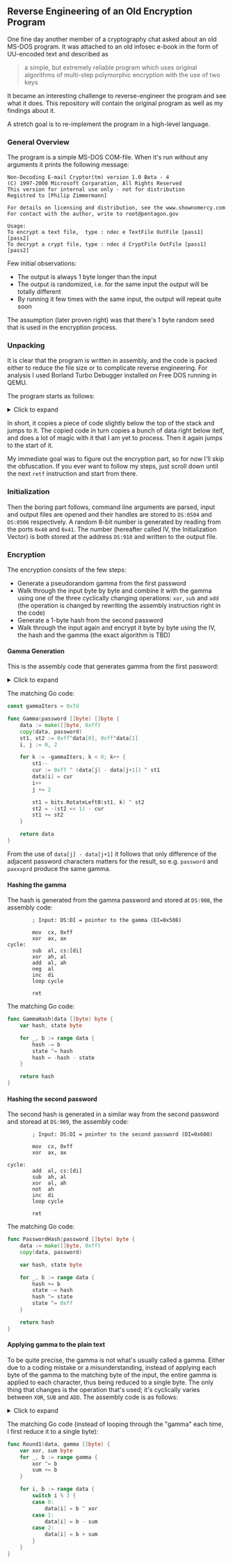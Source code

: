 ## Reverse Engineering of an Old Encryption Program

One fine day another member of a cryptography chat asked about an old MS-DOS program.
It was attached to an old infosec e-book in the form of UU-encoded text and described as

> a simple, but extremely reliable program which uses original algorithms of multi-step polymorphic encryption with the use of two keys

It became an interesting challenge to reverse-engineer the program and see what it does.
This repository will contain the original program as well as my findings about it.

A stretch goal is to re-implement the program in a high-level language.


### General Overview

The program is a simple MS-DOS COM-file. When it's run without any arguments it prints the following message:

```
Non-Decoding E-mail Cryptor(tm) version 1.0 Beta - 4
(C) 1997-2000 Microsoft Corparation, All Rights Reserved
This version for internal use only - not for distribution
Registred to [Philip Zimmermann]

For details on licensing and distribution, see the www.shownomercy.com
For contact with the author, write to root@pentagon.gov

Usage:
To encrypt a text file,  type : ndec e TextFile OutFile [pass1] [pass2]
To decrypt a crypt file, type : ndec d CryptFile OutFile [pass1] [pass2]
```

Few initial observations:

 * The output is always 1 byte longer than the input
 * The output is randomized, i.e. for the same input the output will be totally different
 * By running it few times with the same input, the output will repeat quite soon

The assumption (later proven right) was that there's 1 byte random seed that is used in the encryption process.


### Unpacking

It is clear that the program is written in assembly, and the code is packed either to reduce the file size or to complicate reverse engineering.
For analysis I used Borland Turbo Debugger installed on Free DOS running in QEMU.

The program starts as follows:

<details><summary>Click to expand</summary>

```assembly
        push ax
        mov ax,0x1f75    ; how much space is needed
        mov dx,0x52e     ; (this is where we're going to copy the code)
        cmp ax,sp        ; check if there's enough space
        jnc 0x84         ; exit if not
        mov ax,sp        ; copying the code below stack
        sub ax,0x342     ;
        and ax,0xfff0    ; align to the paragraph boundary
        mov di,ax        ; destination
        mov cx,0xa1      ; copying 0xa1 words
        mov si,0x18e     ; source
        cld
        rep movsw        ; copy
        mov bx,ax        ; the destination address is aligned,
        mov cl,0x4       ; address it as a segment
        shr bx,cl
        mov cx,ds
        add bx,cx        ; bx is now the segment of the copied code
        push bx
        xor bx,bx        ; offset is 0
        push bx
        retf             ; jump to the copied code
```
</details>

In short, it copies a piece of code slightly below the top of the stack and jumps to it. The copied code in turn copies a bunch of data
right below itelf, and does a lot of magic with it that I am yet to process. Then it again jumps to the start of it.

My immediate goal was to figure out the encryption part, so for now I'll skip the obfuscation.
If you ever want to follow my steps, just scroll down until the next `retf` instruction and start from there.


### Initialization

Then the boring part follows, command line arguments are parsed, input and output files are opened and their handles are stored to
`DS:0504` and `DS:0506` respectively. A random 8-bit number is generated by reading from the ports `0x40` and `0x41`.
The number (hereafter called IV, the Initialization Vector) is both stored at the address `DS:910` and written to the output file.


### Encryption

The encryption consists of the few steps:

 * Generate a pseudorandom gamma from the first password
 * Walk through the input byte by byte and combine it with the gamma using one of the three cyclically changing operations: `xor`, `sub` and `add`
   (the operation is changed by rewriting the assembly instruction right in the code)
 * Generate a 1-byte hash from the second password
 * Walk through the input again and encrypt it byte by byte using the IV, the hash and the gamma (the exact algorithm is TBD)


#### Gamma Generation

This is the assembly code that generates gamma from the first password:

<details><summary>Click to expand</summary>

```assembly
        ; Input: DS:DI = pointer to the password (in fact, DI=0x508)

        not   word ptr [di]
        mov   si, di
        lodsw
        mov   dx, ax
        mov   cx, 007d

cycle:
        lodsw
        sub   al, ah
        not   al
        dec   dl
        xor   al, dl

        or    al, al
        jne   skip
        neg   al        ; I don't know what it's supposed to do, al is always 0 here anyway
        ror   al, cl    ; probably it was intended to make gamma zero-terminated, but it doesn't work
skip:
        stosbb
        ror   dl, cl
        xor   dl, dh
        shl   dh, 1
        add   dh, al
        sub   dl, dh
        neg   dh
        loop  cycle

        ret
```
</details>

The matching Go code:

```go
const gammaIters = 0x7d

func Gamma(password []byte) []byte {
	data := make([]byte, 0xff)
	copy(data, password)
	st1, st2 := 0xff^data[0], 0xff^data[1]
	i, j := 0, 2

	for k := -gammaIters; k < 0; k++ {
		st1--
		cur := 0xff ^ (data[j] - data[j+1]) ^ st1
		data[i] = cur
		i++
		j += 2

		st1 = bits.RotateLeft8(st1, k) ^ st2
		st2 = -(st2 << 1) - cur
		st1 += st2
	}

	return data
}
```

From the use of `data[j] - data[j+1]` it follows that only difference of the adjacent password characters matters for the result,
so e.g. `password` and `paxxxprd` produce the same gamma.

#### Hashing the gamma

The hash is generated from the gamma password and stored at `DS:908`, the assembly code:

```assembly
        ; Input: DS:DI = pointer to the gamma (DI=0x508)

        mov  cx, 0xff
        xor  ax, ax
cycle:
        sub  al, cs:[di]
        xor  ah, al
        add  al, ah
        neg  al
        inc  di
        loop cycle

        ret
```

The matching Go code:

```go
func GammaHash(data []byte) byte {
	var hash, state byte

	for _, b := range data {
		hash -= b
		state ^= hash
		hash = -hash - state
	}

	return hash
}
```


#### Hashing the second password

The second hash is generated in a similar way from the second password and storead at `DS:909`, the assembly code:

```assembly
        ; Input: DS:DI = pointer to the second password (DI=0x608)

        mov  cx, 0xff
        xor  ax, ax

cycle:
        add  al, cs:[di]
        sub  ah, al
        xor  al, ah
        not  ah
        inc  di
        loop cycle

        ret
```

The matching Go code:

```go
func PasswordHash(password []byte) byte {
	data := make([]byte, 0xff)
	copy(data, password)

	var hash, state byte

	for _, b := range data {
		hash += b
		state -= hash
		hash ^= state
		state ^= 0xff
	}

	return hash
}
```

#### Applying gamma to the plain text

To be quite precise, the gamma is not what's usually called a gamma. Either due to a coding mistake or a misunderstanding,
instead of applying each byte of the gamma to the matching byte of the input, the entire gamma is applied to each character,
thus being reduced to a single byte. The only thing that changes is the operation that's used; it's cyclically varies
between `XOR`, `SUB` and `ADD`. The assembly code is as follows:

<details><summary>Click to expand</summary>

```assembly
        ; Input: DS:SI = plaintext address (SI=0xC75)
        ;        DS:DI = destination address (DI=1075)
        ;        CS    = plaintext length

        ; Address 0x90A contains the operation table,
        ; i.e. bytes 2A, 02, 32 which correspond to SUB, ADD and XOR opcode prefixes

        xor   al, al     ; al refers to the current operation
        push  cx

plaintext_loop:
        push  ax
        lodsb
        push  cx
        mov   bx, 0x508  ; gamma address
        mov   cx, 0xff   ; gamma length

gamma_loop:
        mov   ah, cs:[bx]
operation:
        xor   al, ah     ; this is a self-modified instruction
        inc   bx
        loop  gamma_loop
        stosb

        pop   cx
        pop   ax
        push  ax
        mov   bx, 0x90A   ; operation table
        xlat
        mov   cs:[operation], al
        pop   ax
        inc   al
        cmp   al, 3
        jne   continue
        xor   al, al      ; reset to the first operation
continue:
        loop  plaintext_loop
        pop   cx

        ; ... the rest of the encryption procedure
```
</details>

The matching Go code (instead of looping through the "gamma" each time, I first reduce it to a single byte):

```go
func Round1(data, gamma []byte) {
	var xor, sum byte
	for _, b := range gamma {
		xor ^= b
		sum += b
	}

	for i, b := range data {
		switch i % 3 {
		case 0:
			data[i] = b ^ xor
		case 1:
			data[i] = b - sum
		case 2:
			data[i] = b + sum
		}
	}
}
```